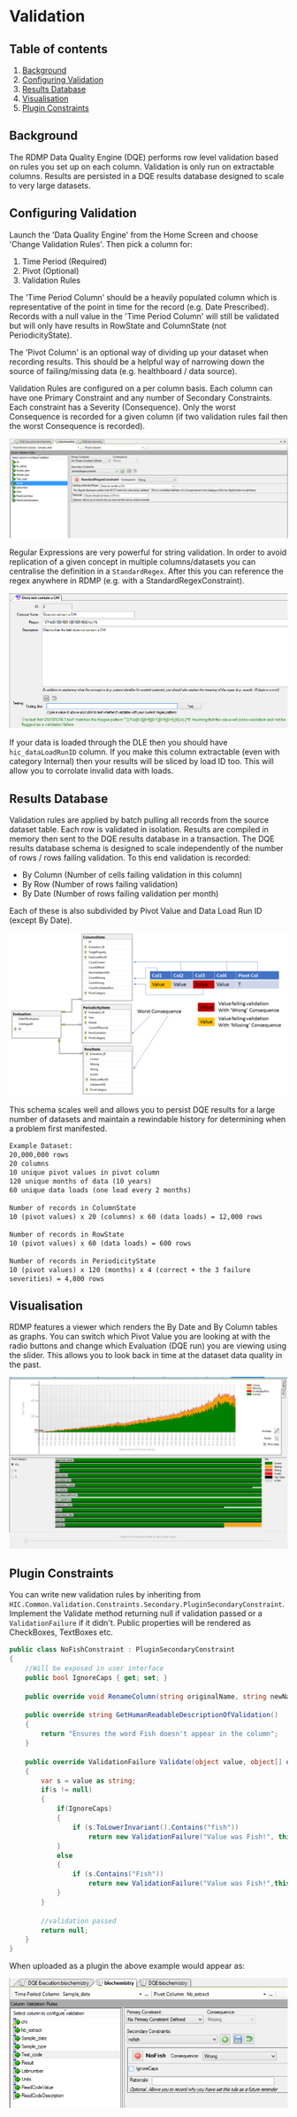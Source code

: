 # Validation

## Table of contents
1. [Background](#background)
2. [Configuring Validation](#configuring-validation)
2. [Results Database](#results-database)
2. [Visualisation](#visualisation)
2. [Plugin Constraints](#plugin-constraints)

## Background
The RDMP Data Quality Engine (DQE) performs row level validation based on rules you set up on each column.  Validation is only run on extractable columns.  Results are persisted in a DQE results database designed to scale to very large datasets.

## Configuring Validation
Launch the 'Data Quality Engine' from the Home Screen and choose 'Change Validation Rules'.  Then pick a column for:

1. Time Period (Required)
2. Pivot (Optional)
3. Validation Rules

The 'Time Period Column' should be a heavily populated column which is representative of the point in time for the record (e.g. Date Prescribed).  Records with a null value in the 'Time Period Column' will still be validated but will only have results in RowState and ColumnState (not PeriodicityState).

The 'Pivot Column' is an optional way of dividing up your dataset when recording results.  This should be a helpful way of narrowing down the source of failing/missing data (e.g. healthboard / data source).

Validation Rules are configured on a per column basis.  Each column can have one Primary Constraint and any number of Secondary Constraints.  Each constraint has a Severity (Consequence).  Only the worst Consequence is recorded for a given column (if two validation rules fail then the worst Consequence is recorded).

![ValidationRules](Images/Validation/ColumnValidationRules.png)

Regular Expressions are very powerful for string validation.  In order to avoid replication of a given concept in multiple columns/datasets you can centralise the definition in a `StandardRegex`.  After this you can reference the regex anywhere in RDMP (e.g. with a StandardRegexConstraint).

![ExampleStandardRegexConstraint](Images/Validation/StandardRegex.png)


If your data is loaded through the DLE then you should have `hic_dataLoadRunID` column.  If you make this column extractable (even with category Internal) then your results will be sliced by load ID too.  This will allow you to corrolate invalid data with loads.

## Results Database

Validation rules are applied by batch pulling all records from the source dataset table.  Each row is validated in isolation.  Results are compiled in memory then sent to the DQE results database in a transaction.  The DQE results database schema is designed to scale independently of the number of rows / rows failing validation.  To this end validation is recorded:

- By Column (Number of cells failing validation in this column)
- By Row (Number of rows failing validation)
- By Date (Number of rows failing validation per month)

Each of these is also subdivided by Pivot Value and Data Load Run ID (except By Date).

![DatabaseSchema](Images/Validation/ValidationResultsTables.png)

This schema scales well and allows you to persist DQE results for a large number of datasets and maintain a rewindable history for determining when a problem first manifested.

```
Example Dataset:
20,000,000 rows
20 columns
10 unique pivot values in pivot column
120 unique months of data (10 years)
60 unique data loads (one load every 2 months)

Number of records in ColumnState
10 (pivot values) x 20 (columns) x 60 (data loads) = 12,000 rows

Number of records in RowState
10 (pivot values) x 60 (data loads) = 600 rows

Number of records in PeriodicityState 
10 (pivot values) x 120 (months) x 4 (correct + the 3 failure severities) = 4,800 rows
```

## Visualisation

RDMP features a viewer which renders the By Date and By Column tables as graphs.  You can switch which Pivot Value you are looking at with the radio buttons and change which Evaluation (DQE run) you are viewing using the slider.  This allows you to look back in time at the dataset data quality in the past.

![Visualisation of dqe results](Images/Validation/Visualisation.png)


## Plugin Constraints
You can write new validation rules by inheriting from `HIC.Common.Validation.Constraints.Secondary.PluginSecondaryConstraint`.  Implement the Validate method returning null if validation passed or a `ValidationFailure` if it didn't.  Public properties will be rendered as CheckBoxes, TextBoxes etc.

```csharp
public class NoFishConstraint : PluginSecondaryConstraint
{
	//Will be exposed in user interface
	public bool IgnoreCaps { get; set; }

	public override void RenameColumn(string originalName, string newName){ }

	public override string GetHumanReadableDescriptionOfValidation()
	{
		return "Ensures the word Fish doesn't appear in the column";
	}

	public override ValidationFailure Validate(object value, object[] otherColumns, string[] otherColumnNames)
	{
		var s = value as string;
		if(s != null)
		{
			if(IgnoreCaps)
			{
				if (s.ToLowerInvariant().Contains("fish"))
					return new ValidationFailure("Value was Fish!", this);
			}
			else
			{
				if (s.Contains("Fish"))
					return new ValidationFailure("Value was Fish!",this);
			}
		}
		
		//validation passed
		return null;
	}
}

```

When uploaded as a plugin the above example would appear as:

![ValidationRules](Images/Validation/NoFish.png)
